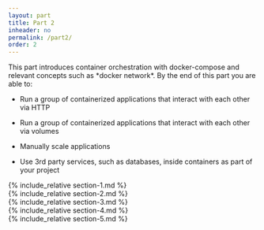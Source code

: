```yaml
---
layout: part
title: Part 2
inheader: no
permalink: /part2/
order: 2
---
```


<div class="learning-goals" markdown="1">
This part introduces container orchestration with docker-compose and relevant concepts such as *docker network*. By the end of this part you are able to:

* Run a group of containerized applications that interact with each other via HTTP

* Run a group of containerized applications that interact with each other via volumes

* Manually scale applications

* Use 3rd party services, such as databases, inside containers as part of your project
</div>

<div class="section" markdown="1">
{% include_relative section-1.md %}
</div>

<div class="section" markdown="1">
{% include_relative section-2.md %}
</div>

<div class="section" markdown="1">
{% include_relative section-3.md %}
</div>

<div class="section" markdown="1">
{% include_relative section-4.md %}
</div>

<div class="section" markdown="1">
{% include_relative section-5.md %}
</div>